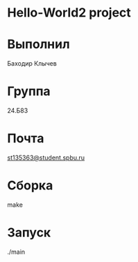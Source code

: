 # Hello-World2 project
# Выполнил
Баходир Клычев
# Группа
24.Б83
# Почта
st135363@student.spbu.ru
# Сборка
make
# Запуск
./main
